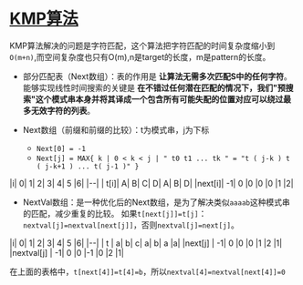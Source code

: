 # [KMP算法](https://zh.wikipedia.org/wiki/%E5%85%8B%E5%8A%AA%E6%96%AF-%E8%8E%AB%E9%87%8C%E6%96%AF-%E6%99%AE%E6%8B%89%E7%89%B9%E7%AE%97%E6%B3%95)

KMP算法解决的问题是字符匹配，这个算法把字符匹配的时间复杂度缩小到`O(m+n)`,而空间复杂度也只有O(m),n是target的长度，m是pattern的长度。

- 部分匹配表（Next数组）：表的作用是 **让算法无需多次匹配S中的任何字符**。能够实现线性时间搜索的关键是 **在不错过任何潜在匹配的情况下，我们"预搜索"这个模式串本身并将其译成一个包含所有可能失配的位置对应可以绕过最多无效字符的列表**。

- Next数组（前缀和前缀的比较）：t为模式串，j为下标
  - `Next[0] = -1`
  - `Next[j] = MAX{ k | 0 < k < j | " t0 t1 ... tk " = "t ( j-k ) t ( j-k+1 ) ... t( j-1 )" }`

|i|	0|	1|	2|	3|	4|	5	|6|
|--|
| t[i]|	A|	B|	C|	D|	A|	B|	D|
|next[i]|	-1|	0	|0	|0	|0	|1	|2|

- NextVal数组：是一种优化后的Next数组，是为了解决类似`aaaab`这种模式串的匹配，减少重复的比较。
  如果`t[next[j]]=t[j]`：`nextval[j]=nextval[next[j]]`，否则`nextval[j]=next[j]`。

|i|	0|	1|	2|	3|	4|	5	|6|
|--|
| t |	a|	b| c|	a| b| a |a|
|next[j]     |	-1|	0	|0	|0	|1	|2	|1|
|nextval[j] |	-1|	0	|0	|-1	|0	|2	|1|

在上面的表格中，`t[next[4]]=t[4]=b`，所以`nextval[4]=nextval[next[4]]=0`
